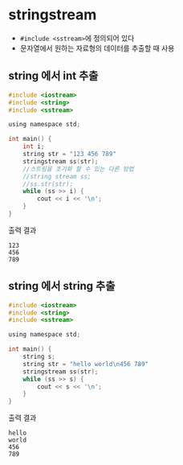 # stringstream
- ```#include <sstream>```에 정의되어 있다
- 문자열에서 원하는 자료형의 데이터를 추출할 때 사용

## string 에서 int 추출
```C
#include <iostream>
#include <string>
#include <sstream>

using namespace std;

int main() {
    int i;
    string str = "123 456 789"
    stringstream ss(str);
    //스트림을 초기화 할 수 있는 다른 방법
    //string stream ss;
    //ss.str(str);
    while (ss >> i) {
        cout << i << '\n';
    }
}
```
출력 결과

```
123 
456 
789
```

## string 에서 string 추출
```C
#include <iostream>
#include <string>
#include <sstream>

using namespace std;

int main() {
    string s;
    string str = "hello world\n456 789"
    stringstream ss(str);
    while (ss >> s) {
        cout << s << '\n';
    }
}
```
출력 결과

```
hello 
world 
456 
789
```